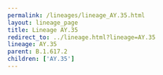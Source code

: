 ```yaml
---
permalink: /lineages/lineage_AY.35.html
layout: lineage_page
title: Lineage AY.35
redirect_to: ../lineage.html?lineage=AY.35
lineage: AY.35
parent: B.1.617.2
children: ['AY.35']
---
```

